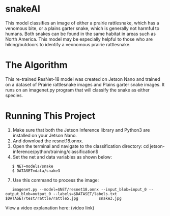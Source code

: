 # snakeAI
This model classifies an image of either a prairie rattlesnake, which has a venomous bite, or a plains garter snake, which is generally not harmful to humans. Both snakes can be found in the same habitat in areas such as North America. This model may be especially helpful to those who are hiking/outdoors to identify a veonomous prairie rattlesnake.

# The Algorithm
This re-trained ResNet-18 model was created on Jetson Nano and trained on a dataset of Prairie rattlesnake images and Plains garter snake images. It runs on an imagenet.py program that will classify the snake as either species.

# Running This Project
1. Make sure that both the Jetson Inference library and Python3 are installed on your Jetson Nano.
2. And download the resnet18.onnx.
3. Open the terminal and navigate to the classification directory: cd jetson-inference/python/training/classification$
4. Set the net and data variables as shown below:
```
   $ NET=models/snake
   $ DATASET=data/snake3
```
7. Use this command to process the image:
```
   imagenet.py --model=$NET/resnet18.onnx --input_blob=input_0 --output_blob=output_0 --labels=$DATASET/labels.txt $DATASET/test/rattle/rattle5.jpg         snake3.jpg
```

View a video explanation here: (video link)
